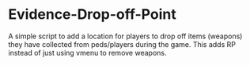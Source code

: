# Evidence-Drop-off-Point
A simple script to add a location for players to drop off items (weapons) they have collected from peds/players during the game. This adds RP instead of just using vmenu to remove weapons. 

